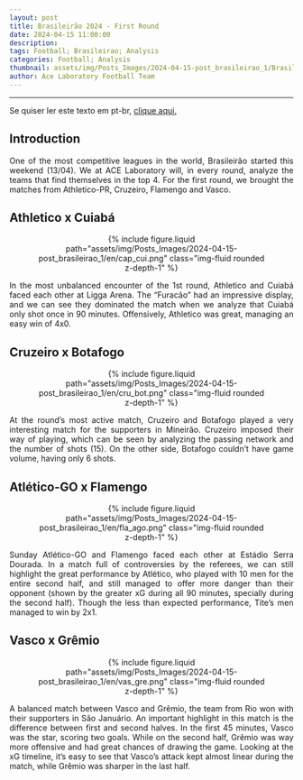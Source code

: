 ```yaml
---
layout: post
title: Brasileirão 2024 - First Round
date: 2024-04-15 11:00:00
description:
tags: Football; Brasileirao; Analysis
categories: Football; Analysis
thumbnail: assets/img/Posts_Images/2024-04-15-post_brasileirao_1/Brasileirao_Assai_2022.png
author: Ace Laboratory Football Team
---
```


---
<p align="justify">
Se quiser ler este texto em pt-br, <a href = "https://ac3lab.github.io/blog/2000/post_brasileirao_1-pt/"> clique aqui.</a>
</p>

<h2>Introduction</h2>

<div style="text-align: justify">
<p align="justify">
One of the most competitive leagues in the world, Brasileirão started this weekend (13/04). We at ACE Laboratory will, in every round, analyze the teams that find themselves in the top 4. For the first round, we brought the matches from Athletico-PR, Cruzeiro, Flamengo and Vasco.
</p>
</div>

<h2>Athletico x Cuiabá</h2>

<div style="text-align: justify">

<div style="width: 80%; margin: 0 auto; text-align: center;">
{% include figure.liquid path="assets/img/Posts_Images/2024-04-15-post_brasileirao_1/en/cap_cui.png" class="img-fluid rounded z-depth-1" %}
</div>

<p align="justify">
In the most unbalanced encounter of the 1st round, Athletico and Cuiabá faced each other at Ligga Arena. The “Furacão” had an impressive display, and we can see they dominated the match when we analyze that Cuiabá only shot once in 90 minutes. Offensively, Athletico was great, managing an easy win of 4x0.
</p>

</div>


<h2>Cruzeiro x Botafogo</h2>

<div style="text-align: justify">

<div style="width: 80%; margin: 0 auto; text-align: center;">
{% include figure.liquid path="assets/img/Posts_Images/2024-04-15-post_brasileirao_1/en/cru_bot.png" class="img-fluid rounded z-depth-1" %}
</div>

<p align="justify">
At the round’s most active match, Cruzeiro and Botafogo played a very interesting match for the supporters in Mineirão. Cruzeiro imposed their way of playing, which can be seen by analyzing the passing network and the number of shots (15). On the other side, Botafogo couldn’t have game volume, having only 6 shots.

</p>

</div>

<h2>Atlético-GO x Flamengo
</h2>

<div style="text-align: justify">

<div style="width: 80%; margin: 0 auto; text-align: center;">
{% include figure.liquid path="assets/img/Posts_Images/2024-04-15-post_brasileirao_1/en/fla_ago.png" class="img-fluid rounded z-depth-1" %}
</div>

<p align="justify">
Sunday Atlético-GO and Flamengo faced each other at Estádio Serra Dourada. In a match full of controversies by the referees, we can still highlight the great performance by Atlético, who played with 10 men for the entire second half, and still managed to offer more danger than their opponent (shown by the greater xG during all 90 minutes, specially during the second half). Though the less than expected performance, Tite’s men managed to win by 2x1.

</p>

</div>

<h2>Vasco x Grêmio</h2>

<div style="text-align: justify">

<div style="width: 80%; margin: 0 auto; text-align: center;">
{% include figure.liquid path="assets/img/Posts_Images/2024-04-15-post_brasileirao_1/en/vas_gre.png" class="img-fluid rounded z-depth-1" %}
</div>

<p align="justify">

A balanced match between Vasco and Grêmio, the team from Rio won with their supporters in São Januário. An important highlight in this match is the difference between first and second halves. In the first 45 minutes, Vasco was the star, scoring two goals. While on the second half, Grêmio was way more offensive and had great chances of drawing the game. Looking at the xG timeline, it’s easy to see that Vasco’s attack kept almost linear during the match, while Grêmio was sharper in the last half.

</p>

</div>

